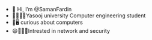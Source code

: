 - 👋 Hi, I’m @SamanFardin
- ِ🧑🏽‍🎓🏫Yasooj university Computer engineering student
- 🧐🖥️ curious about computers
- 😄🧑🏽‍💻Intrested in network and security
